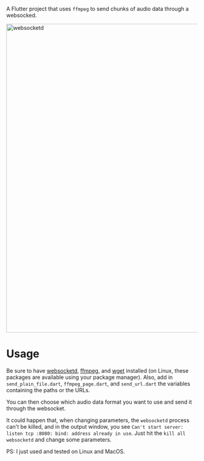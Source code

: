 A Flutter project that uses `ffmpeg` to send chunks of audio data through a websocked.

<img width="916" height="811" alt="websocketd" src="https://github.com/user-attachments/assets/49dfeb07-79ad-49d1-82af-808fe5abecb5" />

# Usage

Be sure to have [websocketd](http://websocketd.com/#download), [ffmpeg](https://www.ffmpeg.org/download.html), and [wget](https://www.gnu.org/software/wget/) installed (on Linux, these packages are available using your package manager).
Also, add in `send_plain_file.dart`, `ffmpeg_page.dart`, and `send_url.dart` the variables containing the paths or the URLs.

You can then choose which audio data format you want to use and send it through the websocket. 

It could happen that, when changing parameters, the `websocketd` process can't be killed, and in the output window, you see `Can't start server: listen tcp :8080: bind: address already in use`. Just hit the `kill all websocketd` and change some parameters.

PS: I just used and tested on Linux and MacOS.
